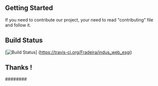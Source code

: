 ## Getting Started

If you need to contribute our project, your need to read "contributing" file and follow it.

## Build Status
[![Build Status](https://travis-ci.org/Fradeira/indus_web_esgi.png)]
(https://travis-ci.org/Fradeira/indus_web_esgi)


## Thanks !
########
